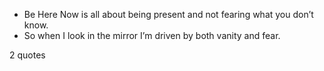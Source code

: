  - Be Here Now is all about being present and not fearing what you don’t know.
 - So when I look in the mirror I’m driven by both vanity and fear.

2 quotes